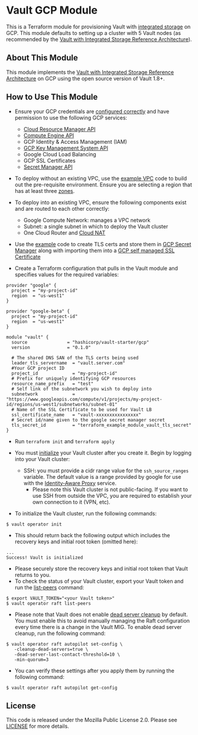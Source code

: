 # Vault GCP Module

This is a Terraform module for provisioning Vault with [integrated
storage](https://www.vaultproject.io/docs/concepts/integrated-storage) on GCP.
This module defaults to setting up a cluster with 5 Vault nodes (as recommended
by the [Vault with Integrated Storage Reference
Architecture](https://learn.hashicorp.com/vault/operations/raft-reference-architecture)).

## About This Module
This module implements the [Vault with Integrated Storage Reference
Architecture](https://learn.hashicorp.com/vault/operations/raft-reference-architecture#node)
on GCP using the open source version of Vault 1.8+.

## How to Use This Module

- Ensure your GCP credentials are [configured
  correctly](https://registry.terraform.io/providers/hashicorp/google/latest/docs/guides/provider_reference#authentication)
  and have permission to use the following GCP services:
    - [Cloud Resource Manager API](https://cloud.google.com/resource-manager/reference/rest)
    - [Compute Engine API](https://cloud.google.com/compute/docs/reference/rest/v1)
    - GCP Identity & Access Management (IAM)
    - [GCP Key Management System API](https://cloud.google.com/kms/docs/reference/rest)
    - Google Cloud Load Balancing
    - GCP SSL Certificates
    - [Secret Manager API](https://cloud.google.com/secret-manager/docs/reference/rest)

- To deploy without an existing VPC, use the [example VPC](https://github.com/hashicorp/terraform-gcp-vault-ent-starter/tree/main/examples/gcp-vpc)
  code to build out the pre-requisite environment. Ensure you are selecting a
  region that has at least three [
  zones](https://cloud.google.com/compute/docs/regions-zones).

- To deploy into an existing VPC, ensure the following components exist and are
  routed to each other correctly:
  - Google Compute Network: manages a VPC network
  - Subnet: a single subnet in which to deploy the Vault cluster
  - One Cloud Router and [Cloud NAT](https://cloud.google.com/nat/docs/overview)

- Use the [example](https://github.com/hashicorp/terraform-gcp-vault-ent-starter/tree/main/examples/gcp-tls) code to create TLS certs
  and store them in [GCP Secret Manager](https://cloud.google.com/secret-manager/docs/overview)
  along with importing them into a [GCP self managed SSL Certificate](https://cloud.google.com/load-balancing/docs/ssl-certificates)

- Create a Terraform configuration that pulls in the Vault module and specifies
  values for the required variables:

```hcl
provider "google" {
  project = "my-project-id"
  region  = "us-west1"
}

provider "google-beta" {
  project = "my-project-id"
  region  = "us-west1"
}

module "vault" {
  source               = "hashicorp/vault-starter/gcp"
  version              = "0.1.0"

  # The shared DNS SAN of the TLS certs being used
  leader_tls_servername  = "vault.server.com"
  #Your GCP project ID
  project_id             = "my-project-id"
  # Prefix for uniquely identifying GCP resources
  resource_name_prefix   = "test"
  # Self link of the subnetwork you wish to deploy into
  subnetwork             = "https://www.googleapis.com/compute/v1/projects/my-project-id/regions/us-west1/subnetworks/subnet-01"
  # Name of the SSL Certificate to be used for Vault LB
  ssl_certificate_name   = "vault-xxxxxxxxxxxxxxxx"
  # Secret id/name given to the google secret manager secret
  tls_secret_id          = "terraform_example_module_vault_tls_secret"
}
```

  - Run `terraform init` and `terraform apply`

  - You must
    [initialize](https://www.vaultproject.io/docs/commands/operator/init#operator-init)
    your Vault cluster after you create it. Begin by logging into your Vault
    cluster:
      - SSH: you must provide a cidr range value for the `ssh_source_ranges` variable.
        The default value is a range provided by google for use with the
        [Identity-Aware Proxy](https://cloud.google.com/iap) service.
          - Please note this Vault cluster is not public-facing. If you want to
            use SSH from outside the VPC, you are required to establish your own
            connection to it (VPN, etc).

  - To initialize the Vault cluster, run the following commands:

```
$ vault operator init
```

  - This should return back the following output which includes the recovery
    keys and initial root token (omitted here):

```
...
Success! Vault is initialized
```

  - Please securely store the recovery keys and initial root token that Vault
    returns to you.
  - To check the status of your Vault cluster, export your Vault token and run
    the
    [list-peers](https://www.vaultproject.io/docs/commands/operator/raft#list-peers)
    command:

```
$ export VAULT_TOKEN="<your Vault token>"
$ vault operator raft list-peers
```

- Please note that Vault does not enable [dead server
  cleanup](https://www.vaultproject.io/docs/concepts/integrated-storage/autopilot#dead-server-cleanup)
  by default. You must enable this to avoid manually managing the Raft
  configuration every time there is a change in the Vault MIG. To enable dead
  server cleanup, run the following command:

 ```
$ vault operator raft autopilot set-config \
    -cleanup-dead-servers=true \
    -dead-server-last-contact-threshold=10 \
    -min-quorum=3
 ```

- You can verify these settings after you apply them by running the following command:

```
$ vault operator raft autopilot get-config
```

## License

This code is released under the Mozilla Public License 2.0. Please see
[LICENSE](https://github.com/hashicorp/terraform-gcp-vault-ent-starter/blob/main/LICENSE) for more details.
